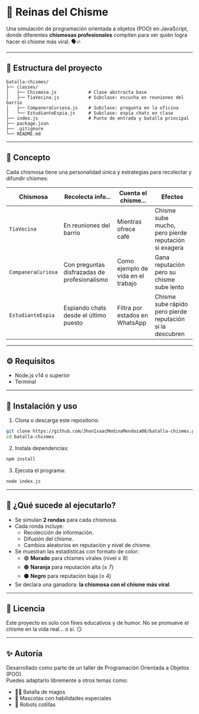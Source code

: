 # 👑 Reinas del Chisme

Una simulación de programación orientada a objetos (POO) en JavaScript, donde diferentes **chismosas profesionales** compiten para ver quién logra hacer el chisme más viral. 🗣️🔥

---

## 📁 Estructura del proyecto

```
batalla-chismes/
├── classes/
│   ├── Chismosa.js            # Clase abstracta base
│   ├── TiaVecina.js           # Subclase: escucha en reuniones del barrio
│   ├── CompaneraCuriosa.js    # Subclase: pregunta en la oficina
│   └── EstudianteEspia.js     # Subclase: espía chats en clase
├── index.js                   # Punto de entrada y batalla principal
├── package.json
├── .gitignore
└── README.md
```

---

## 🧠 Concepto

Cada chismosa tiene una personalidad única y estrategias para recolectar y difundir chismes:

| Chismosa           | Recolecta info...                            | Cuenta el chisme...                | Efectos                                                   |
| ------------------ | -------------------------------------------- | ---------------------------------- | --------------------------------------------------------- |
| `TiaVecina`        | En reuniones del barrio                      | Mientras ofrece café               | Chisme sube mucho, pero pierde reputación si exagera      |
| `CompaneraCuriosa` | Con preguntas disfrazadas de profesionalismo | Como ejemplo de vida en el trabajo | Gana reputación pero su chisme sube lento                 |
| `EstudianteEspia`  | Espiando chats desde el último puesto        | Filtra por estados en WhatsApp     | Chisme sube rápido pero pierde reputación si la descubren |

---

## ⚙️ Requisitos

- Node.js v14 o superior
- Terminal

---

## 🚀 Instalación y uso

1. Clona o descarga este repositorio:

```bash
git clone https://github.com/JhonIsaacMedinaMendoza08/batalla-chismes.git
cd batalla-chismes
```

2. Instala dependencias:

```bash
npm install
```

3. Ejecuta el programa:

```bash
node index.js
```

---

## 🧪 ¿Qué sucede al ejecutarlo?

- Se simulan **2 rondas** para cada chismosa.
- Cada ronda incluye:
  - Recolección de información.
  - Difusión del chisme.
  - Cambios aleatorios en reputación y nivel de chisme.
- Se muestran las estadísticas con formato de color:
  - 🟣 **Morado** para chismes virales (nivel ≥ 8)
  - 🟠 **Naranja** para reputación alta (≥ 7)
  - ⚫ **Negro** para reputación baja (≤ 4)
- Se declara una ganadora: **la chismosa con el chisme más viral**.

---

## 🧾 Licencia

Este proyecto es solo con fines educativos y de humor. No se promueve el chisme en la vida real… o sí. 😏

---

## ✨ Autoría

Desarrollado como parte de un taller de Programación Orientada a Objetos (POO).  
Puedes adaptarlo libremente a otros temas como:

- 🧙‍♂️ Batalla de magos
- 🐾 Mascotas con habilidades especiales
- 🤖 Robots cotillas